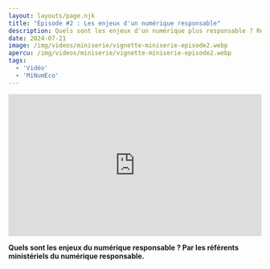 ```yaml
---
layout: layouts/page.njk
title: "Épisode #2 : Les enjeux d'un numérique responsable"
description: Quels sont les enjeux d'un numérique plus responsable ? Réponse des référents ministériels numérique responsable
date: 2024-07-21
image: /img/videos/miniserie/vignette-miniserie-episode2.webp
apercu: /img/videos/miniserie/vignette-miniserie-episode2.webp
tags:
  - 'Vidéo'
  - 'MiNumEco'
---
```


<!-- intégraton vidéo dailymotion de la chaine de la DINUM -->

<div style="position:relative;padding-bottom:56.25%;height:0;overflow:hidden;"> <iframe style="width:100%;height:100%;position:absolute;left:0px;top:0px;overflow:hidden" frameborder="0" type="text/html" src="https://www.dailymotion.com/embed/video/x9368gg" width="100%" height="100%" allowfullscreen title="Dailymotion Video Player" > </iframe> </div>

<!-- légende de la vidéo-->

**Quels sont les enjeux du numérique responsable ? Par les référents ministériels du numérique responsable.**

<!-- description-->

<!-- transcription->

*Transcription*

A venir
